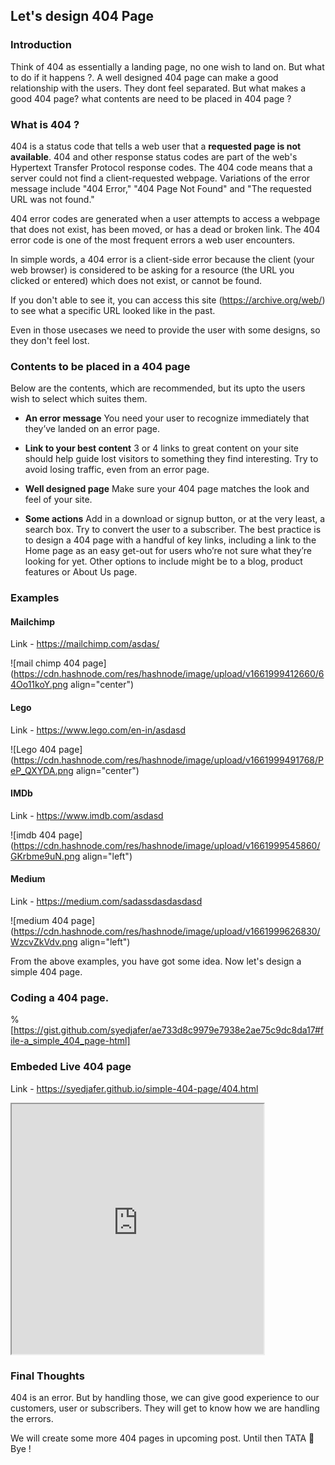 ## Let's design 404 Page

### Introduction

Think of 404 as essentially a landing page, no one wish to land on. But what to do if it happens ?. A well designed 404 page can make a good relationship with the users. They dont feel separated. But what makes a good 404 page? what contents are need to be placed in 404 page ?

### What is 404 ?
404 is a status code that tells a web user that a **requested page is not available**. 404 and other response status codes are part of the web's Hypertext Transfer Protocol response codes. The 404 code means that a server could not find a client-requested webpage. Variations of the error message include "404 Error," "404 Page Not Found" and "The requested URL was not found."

404 error codes are generated when a user attempts to access a webpage that does not exist, has been moved, or has a dead or broken link. The 404 error code is one of the most frequent errors a web user encounters. 

In simple words, a 404 error is a client-side error because the client (your web browser) is considered to be asking for a resource (the URL you clicked or entered) which does not exist, or cannot be found.

If you don't able to see it, you can access this site (https://archive.org/web/) to see what a specific URL looked like in the past.

Even in those usecases we need to provide the user with some designs, so they don't feel lost. 

### Contents to be placed in a 404 page 


Below are the contents, which are recommended, but its upto the users wish to select which suites them. 

- **An error message**
You need your user to recognize immediately that they’ve landed on an error page.

- **Link to your best content**
3 or 4 links to great content on your site should help guide lost visitors to something they find interesting. Try to avoid losing traffic, even from an error page.

- **Well designed page**
Make sure your 404 page matches the look and feel of your site. 

- **Some actions**
Add in a download or signup button, or at the very least, a search box. Try to convert the user to a subscriber. The best practice is to design a 404 page with a handful of key links, including a link to the Home page as an easy get-out for users who’re not sure what they’re looking for yet. Other options to include might be to a blog, product features or About Us page.

### Examples

#### Mailchimp 

Link - https://mailchimp.com/asdas/

![mail chimp 404 page](https://cdn.hashnode.com/res/hashnode/image/upload/v1661999412660/64Oo11koY.png align="center")

#### Lego

Link - https://www.lego.com/en-in/asdasd

![Lego 404 page](https://cdn.hashnode.com/res/hashnode/image/upload/v1661999491768/PeP_QXYDA.png align="center")

#### IMDb

Link - https://www.imdb.com/asdasd


![imdb 404 page](https://cdn.hashnode.com/res/hashnode/image/upload/v1661999545860/GKrbme9uN.png align="left")

#### Medium

Link - https://medium.com/sadassdasdasdasd

![medium 404 page](https://cdn.hashnode.com/res/hashnode/image/upload/v1661999626830/WzcvZkVdv.png align="left")

From the above examples, you have got some idea.  Now let's design a  simple 404 page. 

### Coding a 404 page.

%[https://gist.github.com/syedjafer/ae733d8c9979e7938e2ae75c9dc8da17#file-a_simple_404_page-html]

### Embeded Live 404 page

Link - https://syedjafer.github.io/simple-404-page/404.html

<iframe src="https://syedjafer.github.io/simple-404-page/404.html" style="height:400px;width:80%;" title="Iframe Example"></iframe>

### Final Thoughts

404 is an error. But by handling those, we can give good experience to our customers, user or subscribers. They will get to know how we are handling the errors. 

We will create some more 404 pages in upcoming post. Until then TATA 👋 Bye !
